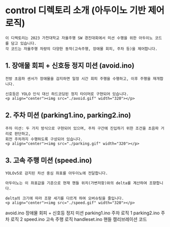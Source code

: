 # control 디렉토리 소개 (아두이노 기반 제어 로직)  
    이 디렉토리는 2023 가천대학교 자율주행 SW 경진대회에서 미션 수행을 위한 아두이노 코드를 담고 있습니다.
    각 코드는 자율주행 차량의 다양한 동작(고속주행, 장애물 회피, 주차 등)을 제어합니다.

## 1. 장애물 회피 + 신호등 정지 미션 (avoid.ino)

    전방 초음파 센서가 장애물을 감지하면 일정 시간 회피 주행을 수행하고, 이후 주행을 재개합니다.

    신호등은 YOLO 인식 대신 하드코딩된 정지 타이머로 구현되어 있습니다.
    <p align="center"><img src="./avoid.gif" width="320"></p>

## 2. 주차 미션 (parking1.ino, parking2.ino)

    주차 미션: 두 가지 방식으로 구현되어 있으며, 주차 구간에 진입하기 위한 조건을 초음파 거리로 판단하고,    
    회전 주차까지 수행하도록 구성되어 있습니다.
    <p align="center"><img src="./parking.gif" width="320"></p>

## 3. 고속 주행 미션 (speed.ino)

    YOLOv5로 감지된 차선 중심 좌표를 아두이노에 전달합니다.

    아두이노는 이 좌표값을 기준으로 현재 핸들 위치(가변저항)와의 delta를 계산하여 조향합니다.

    delta의 크기에 따라 조향 세기를 다르게 하여 오버슈팅을 줄입니다.
    <p align="center"><img src="./speed.gif" width="320"></p>

avoid.ino	장애물 회피 + 신호등 정지 미션
parking1.ino	주차 로직 1
parking2.ino	주차 로직 2
speed.ino	고속 주행 로직
handleset.ino	핸들 캘리브레이션 코드